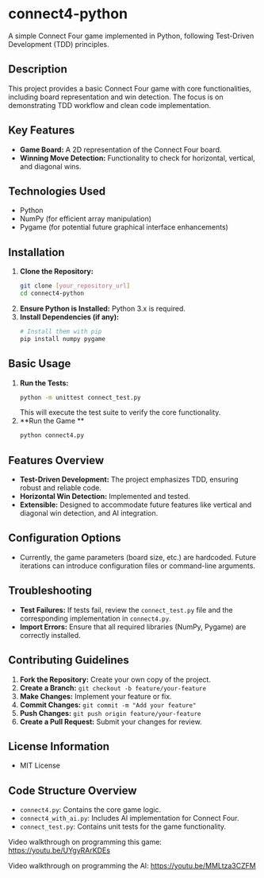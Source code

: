 # connect4-python

A simple Connect Four game implemented in Python, following Test-Driven Development (TDD) principles.

## Description

This project provides a basic Connect Four game with core functionalities, including board representation and win detection. The focus is on demonstrating TDD workflow and clean code implementation.

## Key Features

- **Game Board:** A 2D representation of the Connect Four board.
- **Winning Move Detection:** Functionality to check for horizontal, vertical, and diagonal wins.

## Technologies Used

- Python
- NumPy (for efficient array manipulation)
- Pygame (for potential future graphical interface enhancements)

## Installation

1.  **Clone the Repository:**
    ```bash
    git clone [your_repository_url]
    cd connect4-python
    ```
2.  **Ensure Python is Installed:** Python 3.x is required.
3.  **Install Dependencies (if any):**
    ```bash
    # Install them with pip
    pip install numpy pygame
    ```

## Basic Usage

1.  **Run the Tests:**
    ```bash
    python -m unittest connect_test.py
    ```
    This will execute the test suite to verify the core functionality.
2.  **Run the Game **
    ```bash
    python connect4.py
    ```

## Features Overview

-   **Test-Driven Development:** The project emphasizes TDD, ensuring robust and reliable code.
-   **Horizontal Win Detection:** Implemented and tested.
-   **Extensible:** Designed to accommodate future features like vertical and diagonal win detection, and AI integration.

## Configuration Options

-   Currently, the game parameters (board size, etc.) are hardcoded. Future iterations can introduce configuration files or command-line arguments.

## Troubleshooting

-   **Test Failures:** If tests fail, review the `connect_test.py` file and the corresponding implementation in `connect4.py`.
-   **Import Errors:** Ensure that all required libraries (NumPy, Pygame) are correctly installed.

## Contributing Guidelines

1.  **Fork the Repository:** Create your own copy of the project.
2.  **Create a Branch:** `git checkout -b feature/your-feature`
3.  **Make Changes:** Implement your feature or fix.
4.  **Commit Changes:** `git commit -m "Add your feature"`
5.  **Push Changes:** `git push origin feature/your-feature`
6.  **Create a Pull Request:** Submit your changes for review.

## License Information

-    MIT License

## Code Structure Overview

-   `connect4.py`: Contains the core game logic.
-   `connect4_with_ai.py`: Includes AI implementation for Connect Four.
-   `connect_test.py`: Contains unit tests for the game functionality.

Video walkthrough on programming this game: https://youtu.be/UYgyRArKDEs

Video walkthrough on programming the AI: https://youtu.be/MMLtza3CZFM
